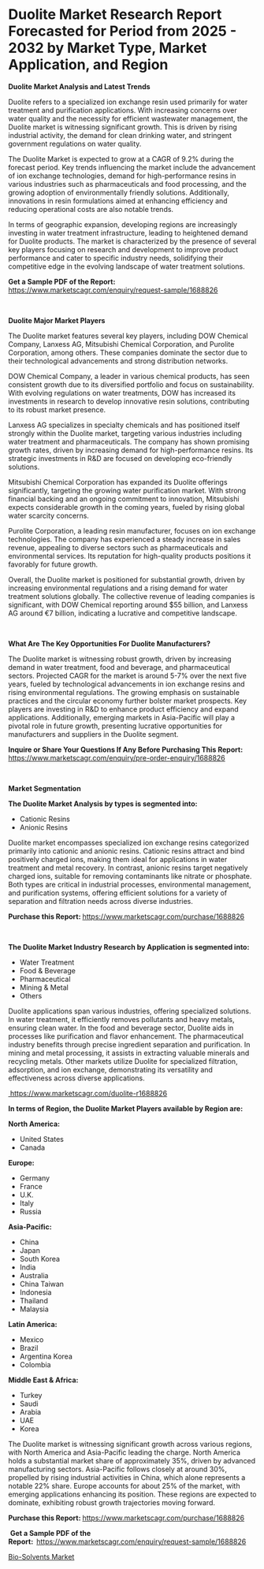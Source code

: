 <p><h1>Duolite Market Research Report Forecasted for Period from 2025 -  2032 by Market Type, Market Application, and Region</h1></p><p><strong>Duolite Market Analysis and Latest Trends</strong></p>
<p><p>Duolite refers to a specialized ion exchange resin used primarily for water treatment and purification applications. With increasing concerns over water quality and the necessity for efficient wastewater management, the Duolite market is witnessing significant growth. This is driven by rising industrial activity, the demand for clean drinking water, and stringent government regulations on water quality.</p><p>The Duolite Market is expected to grow at a CAGR of 9.2% during the forecast period. Key trends influencing the market include the advancement of ion exchange technologies, demand for high-performance resins in various industries such as pharmaceuticals and food processing, and the growing adoption of environmentally friendly solutions. Additionally, innovations in resin formulations aimed at enhancing efficiency and reducing operational costs are also notable trends.</p><p>In terms of geographic expansion, developing regions are increasingly investing in water treatment infrastructure, leading to heightened demand for Duolite products. The market is characterized by the presence of several key players focusing on research and development to improve product performance and cater to specific industry needs, solidifying their competitive edge in the evolving landscape of water treatment solutions.</p></p>
<p><strong>Get a Sample PDF of the Report:&nbsp;</strong> <a href="https://www.marketscagr.com/enquiry/request-sample/1688826?utm_campaign=2476&utm_medium=2&utm_source=Github&utm_content=ia&utm_term=26032025&utm_id=duolite">https://www.marketscagr.com/enquiry/request-sample/1688826</a></p>
<p>&nbsp;</p>
<p><strong>Duolite Major Market Players</strong></p>
<p><p>The Duolite market features several key players, including DOW Chemical Company, Lanxess AG, Mitsubishi Chemical Corporation, and Purolite Corporation, among others. These companies dominate the sector due to their technological advancements and strong distribution networks.</p><p>DOW Chemical Company, a leader in various chemical products, has seen consistent growth due to its diversified portfolio and focus on sustainability. With evolving regulations on water treatments, DOW has increased its investments in research to develop innovative resin solutions, contributing to its robust market presence.</p><p>Lanxess AG specializes in specialty chemicals and has positioned itself strongly within the Duolite market, targeting various industries including water treatment and pharmaceuticals. The company has shown promising growth rates, driven by increasing demand for high-performance resins. Its strategic investments in R&D are focused on developing eco-friendly solutions.</p><p>Mitsubishi Chemical Corporation has expanded its Duolite offerings significantly, targeting the growing water purification market. With strong financial backing and an ongoing commitment to innovation, Mitsubishi expects considerable growth in the coming years, fueled by rising global water scarcity concerns.</p><p>Purolite Corporation, a leading resin manufacturer, focuses on ion exchange technologies. The company has experienced a steady increase in sales revenue, appealing to diverse sectors such as pharmaceuticals and environmental services. Its reputation for high-quality products positions it favorably for future growth.</p><p>Overall, the Duolite market is positioned for substantial growth, driven by increasing environmental regulations and a rising demand for water treatment solutions globally. The collective revenue of leading companies is significant, with DOW Chemical reporting around $55 billion, and Lanxess AG around €7 billion, indicating a lucrative and competitive landscape.</p></p>
<p>&nbsp;</p>
<p><strong>What Are The Key Opportunities For Duolite Manufacturers?</strong></p>
<p><p>The Duolite market is witnessing robust growth, driven by increasing demand in water treatment, food and beverage, and pharmaceutical sectors. Projected CAGR for the market is around 5-7% over the next five years, fueled by technological advancements in ion exchange resins and rising environmental regulations. The growing emphasis on sustainable practices and the circular economy further bolster market prospects. Key players are investing in R&D to enhance product efficiency and expand applications. Additionally, emerging markets in Asia-Pacific will play a pivotal role in future growth, presenting lucrative opportunities for manufacturers and suppliers in the Duolite segment.</p></p>
<p><strong>Inquire or Share Your Questions If Any Before Purchasing This Report:</strong> <a href="https://www.marketscagr.com/enquiry/pre-order-enquiry/1688826?utm_campaign=2476&utm_medium=2&utm_source=Github&utm_content=ia&utm_term=26032025&utm_id=duolite">https://www.marketscagr.com/enquiry/pre-order-enquiry/1688826</a></p>
<p>&nbsp;</p>
<p><strong>Market Segmentation</strong></p>
<p><strong>The Duolite Market Analysis by types is segmented into:</strong></p>
<p><ul><li>Cationic Resins</li><li>Anionic Resins</li></ul></p>
<p><p>Duolite market encompasses specialized ion exchange resins categorized primarily into cationic and anionic resins. Cationic resins attract and bind positively charged ions, making them ideal for applications in water treatment and metal recovery. In contrast, anionic resins target negatively charged ions, suitable for removing contaminants like nitrate or phosphate. Both types are critical in industrial processes, environmental management, and purification systems, offering efficient solutions for a variety of separation and filtration needs across diverse industries.</p></p>
<p><strong>Purchase this Report:&nbsp;</strong><a href="https://www.marketscagr.com/purchase/1688826?utm_campaign=2476&utm_medium=2&utm_source=Github&utm_content=ia&utm_term=26032025&utm_id=duolite">https://www.marketscagr.com/purchase/1688826</a></p>
<p>&nbsp;</p>
<p><strong>The Duolite Market Industry Research by Application is segmented into:</strong></p>
<p><ul><li>Water Treatment</li><li>Food & Beverage</li><li>Pharmaceutical</li><li>Mining & Metal</li><li>Others</li></ul></p>
<p><p>Duolite applications span various industries, offering specialized solutions. In water treatment, it efficiently removes pollutants and heavy metals, ensuring clean water. In the food and beverage sector, Duolite aids in processes like purification and flavor enhancement. The pharmaceutical industry benefits through precise ingredient separation and purification. In mining and metal processing, it assists in extracting valuable minerals and recycling metals. Other markets utilize Duolite for specialized filtration, adsorption, and ion exchange, demonstrating its versatility and effectiveness across diverse applications.</p></p>
<p><a href="https://www.marketscagr.com/duolite-r1688826?utm_campaign=2476&utm_medium=2&utm_source=Github&utm_content=ia&utm_term=26032025&utm_id=duolite">&nbsp;https://www.marketscagr.com/duolite-r1688826</a></p>
<p><strong>In terms of Region, the Duolite Market Players available by Region are:</strong></p>
<p>
    <p> <strong> North America: </strong>
        <ul>
            <li>United States</li>
            <li>Canada</li>
        </ul>
        </p> 
    <p> <strong> Europe: </strong>
        <ul>
            <li>Germany</li>
            <li>France</li>
            <li>U.K.</li>
            <li>Italy</li>
            <li>Russia</li>
        </ul>
        </p> 
    <p> <strong> Asia-Pacific: </strong>
        <ul>
            <li>China</li>
            <li>Japan</li>
            <li>South Korea</li>
            <li>India</li>
            <li>Australia</li>
            <li>China Taiwan</li>
            <li>Indonesia</li>
            <li>Thailand</li>
            <li>Malaysia</li>
        </ul>
        </p> 
    <p> <strong> Latin America: </strong>
        <ul>
            <li>Mexico</li>
            <li>Brazil</li>
            <li>Argentina Korea</li>
            <li>Colombia</li>
        </ul>
        </p> 
    <p> <strong> Middle East & Africa: </strong>
        <ul>
            <li>Turkey</li>
            <li>Saudi</li>
            <li>Arabia</li>
            <li>UAE</li>
            <li>Korea</li>
        </ul>
    </p>
    </p>
<p><p>The Duolite market is witnessing significant growth across various regions, with North America and Asia-Pacific leading the charge. North America holds a substantial market share of approximately 35%, driven by advanced manufacturing sectors. Asia-Pacific follows closely at around 30%, propelled by rising industrial activities in China, which alone represents a notable 22% share. Europe accounts for about 25% of the market, with emerging applications enhancing its position. These regions are expected to dominate, exhibiting robust growth trajectories moving forward.</p></p>
<p><strong>Purchase this Report: </strong><a href="https://www.marketscagr.com/purchase/1688826?utm_campaign=2476&utm_medium=2&utm_source=Github&utm_content=ia&utm_term=26032025&utm_id=duolite">https://www.marketscagr.com/purchase/1688826</a></p>
<p>&nbsp;<strong>Get a Sample PDF of the Report:&nbsp;&nbsp;</strong><a href="https://www.marketscagr.com/enquiry/request-sample/1688826?utm_campaign=2476&utm_medium=2&utm_source=Github&utm_content=ia&utm_term=26032025&utm_id=duolite">https://www.marketscagr.com/enquiry/request-sample/1688826</a></p>
<p><strong></strong></p>
<p><p><a href="https://github.com/sungbruington660/Market-Research-Report-List-1/blob/main/bio-solvents-market.md?utm_campaign=2476&utm_medium=2&utm_source=Github&utm_content=ia&utm_term=26032025&utm_id=duolite">Bio-Solvents Market</a></p></p>